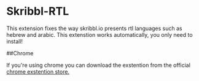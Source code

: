 # Skribbl-RTL
This extension fixes the way skribbl.io presents rtl languages such as hebrew and arabic. This extenstion works automatically, you only need to install!

##Chrome

If you're using chrome you can download the exstention from the official [chrome exstention store.](https://chrome.google.com/webstore/detail/skribbl-rtl/ajbkjkndkjnhdobpjnnknfnkihnpkemf)
